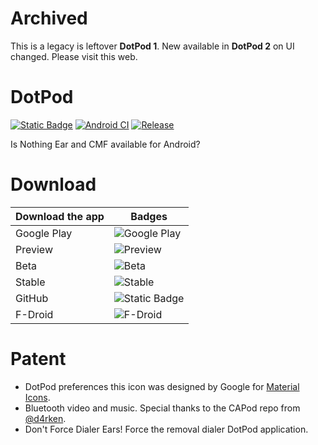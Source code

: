 # Archived
This is a legacy is leftover **DotPod 1**. New available in **DotPod 2** on UI changed. Please visit this web.
# DotPod
[![Static Badge](https://img.shields.io/badge/Emoji%20Status-grey?logo=HuggingFace)](https://github.com/NurMi-io/DotPod/releases) [![Android CI](https://github.com/NurMi-io/DotPod/actions/workflows/android.yml/badge.svg)](https://github.com/NurMi-io/DotPod/actions/workflows/android.yml) [![Release](https://img.shields.io/github/v/release/NurMi-io/DotPod?include_prereleases)](https://github.com/NurMi-io/DotPod/releases/latest)

Is Nothing Ear and CMF available for Android?
# Download
| Download the app | Badges          |
| ------- | ------------------ |
| Google Play   | ![Google Play](https://img.shields.io/badge/Google%20Play-Coming%20Soon-green?logo=GooglePlay&logoColor=%239fd900) |
| Preview    | ![Preview](https://img.shields.io/badge/Preview-Released-green?logo=Android&logoColor=%239fd900&label=Preview) |
| Beta   | ![Beta](https://img.shields.io/badge/Beta-Released-green?logo=Android&logoColor=%239fd900) |
| Stable   | ![Stable](https://img.shields.io/badge/Stable-Released-green?logo=Android&logoColor=%239fd900)                |
| GitHub   | ![Static Badge](https://img.shields.io/badge/GitHub-Released-green?logo=GitHub&logoColor=%239fd900)                |
| F-Droid   | ![F-Droid](https://img.shields.io/badge/FDroid-Coming%20Soon-green?logo=F-Droid&logoColor=%239fd900&label=F-Droid) |
# Patent
* DotPod preferences this icon was designed by Google for [Material Icons](https://pictogrammers.com/library/mdi/).
* Bluetooth video and music. Special thanks to the CAPod repo from [@d4rken](https://github.com/d4rken).
* Don't Force Dialer Ears! Force the removal dialer DotPod application.
